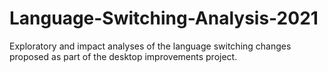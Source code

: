 # Language-Switching-Analysis-2021
Exploratory and impact analyses of the language switching changes proposed as part of the desktop improvements project.
